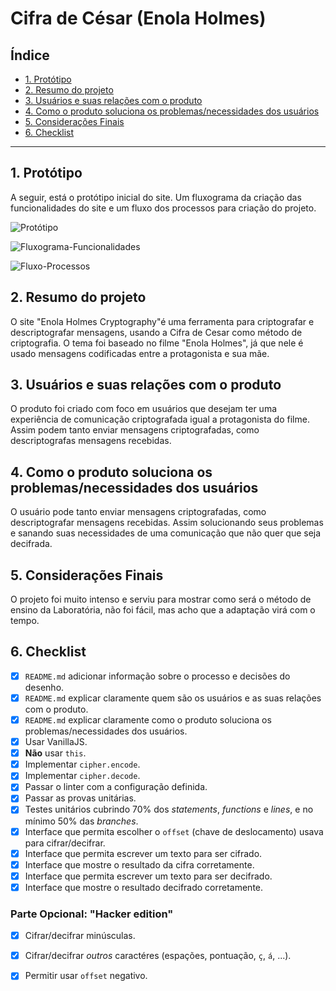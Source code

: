 # Cifra de César (Enola Holmes)

## Índice

* [1. Protótipo](#1-protótipo)
* [2. Resumo do projeto](#2-resumo-do-projeto)
* [3. Usuários e suas relações com o produto](#3-usuários-e-suas-relações-com-o-produto)
* [4. Como o produto soluciona os problemas/necessidades dos usuários](#4-como-o-produto-soluciona-os-problemas-/-necessidades-dos-usuários)
* [5. Considerações Finais](#5-considerações-finais)
* [6. Checklist](#6-checklist)

***

## 1. Protótipo

A seguir, está o protótipo inicial do site. Um fluxograma da criação das funcionalidades do site e um fluxo dos processos para criação do projeto.

![Protótipo](https://github.com/LauraDeperon/SAP005-cipher.github/blob/master/img-readme/Prototipo%20Cifra%20de%20Cesar_pages-to-jpg-0001.jpg)

![Fluxograma-Funcionalidades](https://github.com/LauraDeperon/SAP005-cipher.github/blob/master/img-readme/Fluxograma%20Funcionalidade%20-%20Cifra%20de%20Cesar_pages-to-jpg-0001.jpg)

![Fluxo-Processos](https://github.com/LauraDeperon/SAP005-cipher.github/blob/master/img-readme/Fluxo%20do%20Processo%20-%20Cifra%20de%20Cesar_pages-to-jpg-0001.jpg)

## 2. Resumo do projeto

O site "Enola Holmes Cryptography"é uma ferramenta para criptografar e descriptografar mensagens, usando a Cifra de Cesar como método de criptografia. O tema foi baseado no filme "Enola Holmes", já que nele é usado mensagens codificadas entre a protagonista e sua mãe.

## 3. Usuários e suas relações com o produto

O produto foi criado com foco em usuários que desejam ter uma experiência de comunicação criptografada igual a protagonista do filme. Assim podem tanto enviar mensagens criptografadas, como descriptografas mensagens recebidas.

## 4. Como o produto soluciona os problemas/necessidades dos usuários

O usuário pode tanto enviar mensagens criptografadas, como descriptografar mensagens recebidas. Assim solucionando seus problemas e sanando suas necessidades de uma comunicação que não quer que seja decifrada.

## 5. Considerações Finais

O projeto foi muito intenso e serviu para mostrar como será o método de ensino da Laboratória, não foi fácil, mas acho que a adaptação virá com o tempo.  

## 6. Checklist

* [X] `README.md` adicionar informação sobre o processo e decisões do desenho.
* [X] `README.md` explicar claramente quem são os usuários e as suas relações
  com o produto.
* [X] `README.md` explicar claramente como o produto soluciona os
  problemas/necessidades dos usuários.
* [X] Usar VanillaJS.
* [X] **Não** usar `this`.
* [X] Implementar `cipher.encode`.
* [X] Implementar `cipher.decode`.
* [X] Passar o linter com a configuração definida.
* [X] Passar as provas unitárias.
* [X] Testes unitários cubrindo 70% dos _statements_, _functions_ e _lines_, e
  no mínimo 50% das _branches_.
* [X] Interface que permita escolher o `offset` (chave de deslocamento) usava
  para cifrar/decifrar.
* [X] Interface que permita escrever um texto para ser cifrado.
* [X] Interface que mostre o resultado da cifra corretamente.
* [X] Interface que permita escrever um texto para ser decifrado.
* [X] Interface que mostre o resultado decifrado corretamente.

### Parte Opcional: "Hacker edition"

* [X] Cifrar/decifrar minúsculas.
* [X] Cifrar/decifrar _outros_ caractéres (espações, pontuação, `ç`, `á`, ...).
* [X] Permitir usar `offset` negativo.

